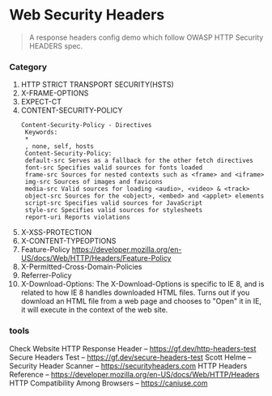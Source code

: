 Web Security Headers
======================

> A response headers config demo which follow OWASP HTTP Security HEADERS spec.


### Category

1. HTTP STRICT TRANSPORT SECURITY(HSTS)
2. X-FRAME-OPTIONS
3. EXPECT-CT
4. CONTENT-SECURITY-POLICY
   ```
   Content-Security-Policy - Directives
    Keywords:
    *
    , none, self, hosts
    Content-Security-Policy:
    default-src Serves as a fallback for the other fetch directives
    font-src Specifies valid sources for fonts loaded
    frame-src Sources for nested contexts such as <frame> and <iframe>
    img-src Sources of images and favicons
    media-src Valid sources for loading <audio>, <video> & <track>
    object-src Sources for the <object>, <embed> and <applet> elements
    script-src Specifies valid sources for JavaScript
    style-src Specifies valid sources for stylesheets
    report-uri Reports violations
   ```
5. X-XSS-PROTECTION
6. X-CONTENT-TYPEOPTIONS
7. Feature-Policy https://developer.mozilla.org/en-US/docs/Web/HTTP/Headers/Feature-Policy
8. X-Permitted-Cross-Domain-Policies 
9. Referrer-Policy
10. X-Download-Options:  The X-Download-Options is specific to IE 8, and is related to how IE 8 handles downloaded HTML files. Turns out if you download an HTML file from a web page and chooses to "Open" it in IE, it will execute in the context of the web site.

### tools

Check Website HTTP Response Header
– https://gf.dev/http-headers-test Secure Headers Test
– https://gf.dev/secure-headers-test Scott Helme – Security Header Scanner
– https://securityheaders.com HTTP Headers Reference
– https://developer.mozilla.org/en-US/docs/Web/HTTP/Headers HTTP Compatibility Among Browsers
– https://caniuse.com